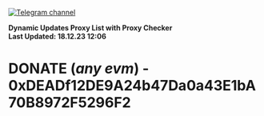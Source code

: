 [![Telegram channel](https://img.shields.io/endpoint?url=https://runkit.io/damiankrawczyk/telegram-badge/branches/master?url=https://t.me/n4z4v0d)](https://t.me/n4z4v0d) 

**Dynamic Updates Proxy List with Proxy Checker**  
**Last Updated: 18.12.23 12:06**

# DONATE (_any evm_) - 0xDEADf12DE9A24b47Da0a43E1bA70B8972F5296F2
